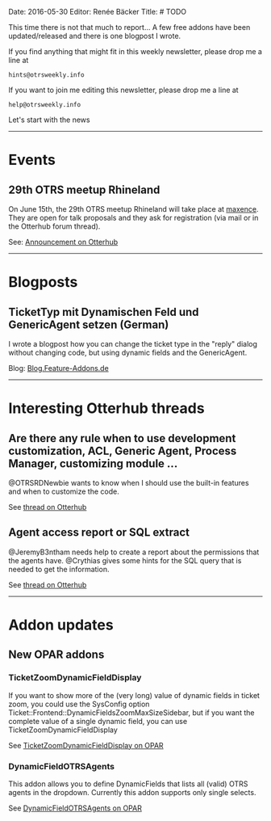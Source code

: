 Date: 2016-05-30
Editor: Renée Bäcker
Title: # TODO


This time there is not that much to report... A few free addons have been updated/released
and there is one blogpost I wrote.

If you find anything that
might fit in this weekly newsletter, please drop me a line at 

`hints@otrsweekly.info`

If you want to join me editing this newsletter, please drop me a line at

`help@otrsweekly.info`

Let's start with the news

<hr>

# Events

## 29th OTRS meetup Rhineland

On June 15th, the 29th OTRS meetup Rhineland will take place at [maxence](http://maxence.de/). They are open for talk proposals and they ask
for registration (via mail or in the Otterhub forum thread).

See: [Announcement on Otterhub](http://forums.otterhub.org/viewtopic.php?f=34&t=32211)

<hr>

# Blogposts

## TicketTyp mit Dynamischen Feld und GenericAgent setzen (German)

I wrote a blogpost how you can change the ticket type in the "reply" dialog without changing code, but using dynamic fields and
the GenericAgent.

Blog: [Blog.Feature-Addons.de](http://blog.feature-addons.de/2016-05-27-dynamicfield-tickettype)

<hr>

# Interesting Otterhub threads

## Are there any rule when to use development customization, ACL, Generic Agent, Process Manager, customizing module ...

@OTRSRDNewbie wants to know when I should use the built-in features and when to customize the code.

See [thread on Otterhub](http://forums.otterhub.org/viewtopic.php?f=62&t=32472)

## Agent access report or SQL extract

@JeremyB3ntham needs help to create a report about the permissions that the agents have. @Crythias gives some hints
for the SQL query that is needed to get the information.

See [thread on Otterhub](http://forums.otterhub.org/viewtopic.php?f=62&t=32443)

<hr>

# Addon updates

## New OPAR addons

### TicketZoomDynamicFieldDisplay

If you want to show more of the (very long) value of dynamic fields in ticket zoom, you could use the SysConfig option
Ticket::Frontend::DynamicFieldsZoomMaxSizeSidebar, but if you want the complete value of a single dynamic field, you
can use TicketZoomDynamicFieldDisplay

See [TicketZoomDynamicFieldDisplay on OPAR](http://opar.perl-services.de/dist/TicketZoomDynamicFieldDisplay)

### DynamicFieldOTRSAgents

This addon allows you to define DynamicFields that lists all (valid) OTRS agents in the dropdown. Currently this
addon supports only single selects.

See [DynamicFieldOTRSAgents on OPAR](http://opar.perl-services.de/dist/DynamicFieldOTRSAgents)
